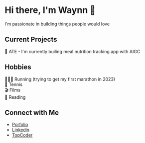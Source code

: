 # Hi there, I'm Waynn 👋
I'm passionate in building things people would love

## Current Projects
🥗 ATE - I'm currently builing meal nutrition tracking app with AIGC


## Hobbies
🏃🏽‍♂️ Running (trying to get my first marathon in 2023)\
🎾 Tennis\
🎬 Films\
📖 Reading

## Connect with Me
- [Porfolio](https://www.wpzeng.com)
- [Linkedin](https://www.linkedin.com/in/wpzeng)
- [TopCoder](https://www.topcoder.com/members/waynn)
